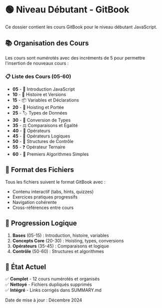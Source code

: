 # 🟢 Niveau Débutant - GitBook

Ce dossier contient les cours GitBook pour le niveau débutant JavaScript.

## 📚 Organisation des Cours

Les cours sont numérotés avec des incréments de 5 pour permettre l'insertion de nouveaux cours :

### 📋 Liste des Cours (05-60)

- **05** - 🚀 Introduction JavaScript
- **10** - 📜 Histoire et Versions
- **15** - 📦 Variables et Déclarations
- **20** - 🔄 Hoisting et Portée
- **25** - 🏷️ Types de Données
- **30** - 🔄 Conversion de Types
- **35** - ⚖️ Comparaisons et Égalité
- **40** - 🧮 Opérateurs
- **45** - 🔗 Opérateurs Logiques
- **50** - 🔀 Structures de Contrôle
- **55** - ❓ Opérateur Ternaire
- **60** - 🧩 Premiers Algorithmes Simples

## 📝 Format des Fichiers

Tous les fichiers suivent le format GitBook avec :
- Contenu interactif (tabs, hints, quizzes)
- Exercices pratiques progressifs
- Navigation cohérente
- Cross-références entre cours

## 🔄 Progression Logique

1. **Bases** (05-15) : Introduction, histoire, variables
2. **Concepts Core** (20-30) : Hoisting, types, conversions
3. **Opérateurs** (35-45) : Comparaisons et logique
4. **Contrôle** (50-60) : Structures et algorithmes

## 🚀 État Actuel

✅ **Complet** - 12 cours numérotés et organisés  
✅ **Nettoyé** - Fichiers dupliqués supprimés  
✅ **Intégré** - Links corrigés dans SUMMARY.md  

Date de mise à jour : Décembre 2024
